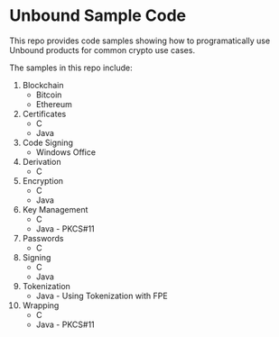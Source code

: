 # Unbound Sample Code
This repo provides code samples showing how to programatically use Unbound products for common crypto use cases.

The samples in this repo include:
1. Blockchain
    - Bitcoin
    - Ethereum
1. Certificates
    - C
    - Java
1. Code Signing
    - Windows Office
1. Derivation
    - C
1. Encryption
    - C
    - Java
1. Key Management
    - C
    - Java - PKCS#11
1. Passwords
    - C
1. Signing
    - C
    - Java
1. Tokenization
    - Java - Using Tokenization with FPE 
1. Wrapping
    - C
    - Java - PKCS#11



